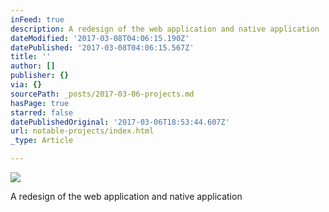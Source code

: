 ```yaml
---
inFeed: true
description: A redesign of the web application and native application
dateModified: '2017-03-08T04:06:15.190Z'
datePublished: '2017-03-08T04:06:15.567Z'
title: ''
author: []
publisher: {}
via: {}
sourcePath: _posts/2017-03-06-projects.md
hasPage: true
starred: false
datePublishedOriginal: '2017-03-06T18:53:44.607Z'
url: notable-projects/index.html
_type: Article

---
```

![](https://the-grid-user-content.s3-us-west-2.amazonaws.com/2a4287f1-11d8-4e3e-bf1a-58c3787da638.png)

A redesign of the web application and native application